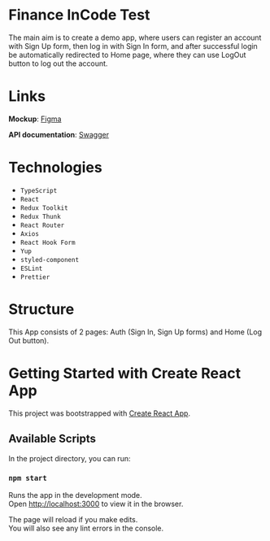 # Finance InCode Test

The main aim is to create a demo app, where users can register an account with Sign Up form, then log in with Sign In form, and after successful login be automatically redirected to Home page, where they can use LogOut button to log out the account.

# Links

**Mockup**: [Figma](https://www.figma.com/file/hbthFdqeHcPtKLXQIjkeqX/Test-Incode-Finance-2022)

**API documentation**: [Swagger](https://expa.fly.dev/api)

# Technologies

- `TypeScript`
- `React`
- `Redux Toolkit`
- `Redux Thunk`
- `React Router`
- `Axios`
- `React Hook Form`
- `Yup`
- `styled-component`
- `ESLint`
- `Prettier`

# Structure

This App consists of 2 pages: Auth (Sign In, Sign Up forms) and Home (Log Out button).

# Getting Started with Create React App

This project was bootstrapped with [Create React App](https://github.com/facebook/create-react-app).

## Available Scripts

In the project directory, you can run:

### `npm start`

Runs the app in the development mode.\
Open [http://localhost:3000](http://localhost:3000) to view it in the browser.

The page will reload if you make edits.\
You will also see any lint errors in the console.
